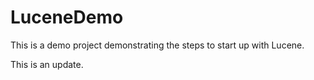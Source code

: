 LuceneDemo
==========
This is a demo project demonstrating the steps to start up with Lucene.

This is an update.